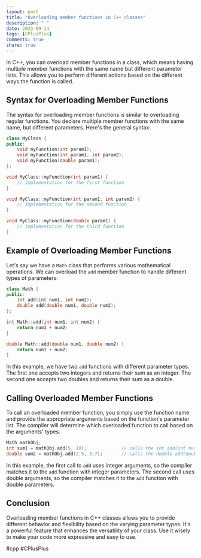 ```yaml
---
layout: post
title: "Overloading member functions in C++ classes"
description: " "
date: 2023-09-14
tags: [CPlusPlus]
comments: true
share: true
---
```


In C++, you can overload member functions in a class, which means having multiple member functions with the same name but different parameter lists. This allows you to perform different actions based on the different ways the function is called.

## Syntax for Overloading Member Functions

The syntax for overloading member functions is similar to overloading regular functions. You declare multiple member functions with the same name, but different parameters. Here's the general syntax:

```cpp
class MyClass {
public:
    void myFunction(int param1);
    void myFunction(int param1, int param2);
    void myFunction(double param1);
};

void MyClass::myFunction(int param1) {
    // implementation for the first function
}

void MyClass::myFunction(int param1, int param2) {
    // implementation for the second function
}

void MyClass::myFunction(double param1) {
    // implementation for the third function
}
```

## Example of Overloading Member Functions

Let's say we have a `Math` class that performs various mathematical operations. We can overload the `add` member function to handle different types of parameters:

```cpp
class Math {
public:
    int add(int num1, int num2);
    double add(double num1, double num2);
};

int Math::add(int num1, int num2) {
    return num1 + num2;
}

double Math::add(double num1, double num2) {
    return num1 + num2;
}
```

In this example, we have two `add` functions with different parameter types. The first one accepts two integers and returns their sum as an integer. The second one accepts two doubles and returns their sum as a double.

## Calling Overloaded Member Functions

To call an overloaded member function, you simply use the function name and provide the appropriate arguments based on the function's parameter list. The compiler will determine which overloaded function to call based on the arguments' types.

```cpp
Math mathObj;
int sum1 = mathObj.add(5, 10);             // calls the int add(int num1, int num2)
double sum2 = mathObj.add(2.5, 3.7);       // calls the double add(double num1, double num2)
```

In this example, the first call to `add` uses integer arguments, so the compiler matches it to the `add` function with integer parameters. The second call uses double arguments, so the compiler matches it to the `add` function with double parameters.

## Conclusion

Overloading member functions in C++ classes allows you to provide different behavior and flexibility based on the varying parameter types. It's a powerful feature that enhances the versatility of your class. Use it wisely to make your code more expressive and easy to use.

#cpp #CPlusPlus